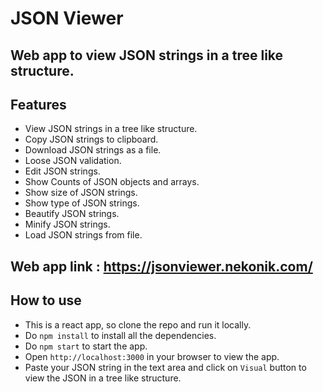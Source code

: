 # JSON Viewer

## Web app to view JSON strings in a tree like structure.

## Features

- View JSON strings in a tree like structure.
- Copy JSON strings to clipboard.
- Download JSON strings as a file.
- Loose JSON validation.
- Edit JSON strings.
- Show Counts of JSON objects and arrays.
- Show size of JSON strings.
- Show type of JSON strings.
- Beautify JSON strings.
- Minify JSON strings.
- Load JSON strings from file.

## Web app link : https://jsonviewer.nekonik.com/


## How to use

- This is a react app, so clone the repo and run it locally.
- Do `npm install` to install all the dependencies.
- Do `npm start` to start the app.
- Open `http://localhost:3000` in your browser to view the app.
- Paste your JSON string in the text area and click on `Visual` button to view the JSON in a tree like structure.